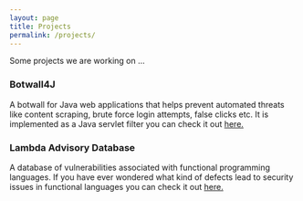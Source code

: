 ```yaml
---
layout: page
title: Projects
permalink: /projects/
---
```


Some projects we are working on ...

### Botwall4J

A botwall for Java web applications that helps prevent automated threats like content scraping, brute force login attempts, false clicks etc. It is implemented as a Java servlet filter you can check it out [here.](https://github.com/lambdasec/botwall4j) 

### Lambda Advisory Database

A database of vulnerabilities associated with functional programming languages. If you have ever wondered what kind of defects lead to security issues in functional languages you can check it out [here.](https://github.com/lambdasec/lambda-advisory-db)
